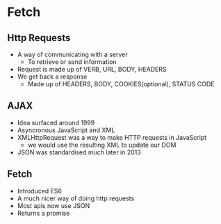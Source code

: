 # Fetch

## Http Requests

- A way of communicating with a server
  - To retrieve or send information
- Request is made up of VERB, URL, BODY, HEADERS
- We get back a response
  - Made up of HEADERS, BODY, COOKIES(optional), STATUS CODE

## AJAX

- Idea surfaced around 1999
- Asyncronous JavaScript and XML
- XMLHttpRequest was a way to make HTTP requests in JavaScript
  - we would use the resulting XML to update our DOM
- JSON was standardised much later in 2013

## Fetch

- Introduced ES6
- A much nicer way of doing http requests
- Most apis now use JSON
- Returns a promise